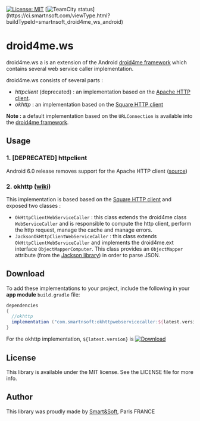 [![License: MIT](https://img.shields.io/badge/License-MIT-yellow.svg)](https://opensource.org/licenses/MIT)
[![TeamCity status](https://ci.smartnsoft.com/app/rest/builds/buildType(id:smartnsoft_droid4me_ws_android)/statusIcon)](https://ci.smartnsoft.com/viewType.html?buildTypeId=smartnsoft_droid4me_ws_android)

# droid4me.ws
droid4me.ws a is an extension of the Android [droid4me framework](https://github.com/smartnsoft/droid4me) which contains several web service caller implementation.

droid4me.ws consists of several parts :
* _httpclient_ (deprecated) : an implementation based on the [Apache HTTP client](https://hc.apache.org/index.html).
* _okhttp_ : an implementation based on the [Square HTTP client](http://square.github.io/okhttp/)

**Note :** a default implementation based on the `URLConnection` is available into the [droid4me framework](https://github.com/smartnsoft/droid4me).

## Usage

### 1. [DEPRECATED] httpclient

Android 6.0 release removes support for the Apache HTTP client ([source](https://developer.android.com/about/versions/marshmallow/android-6.0-changes.html#behavior-apache-http-client))

### 2. okhttp ([wiki](https://github.com/smartnsoft/droid4me.ws/wiki/okhttp))

This implementation is based based on the [Square HTTP client](http://square.github.io/okhttp/) and exposed two classes :
* `OkHttpClientWebServiceCaller` : this class extends the droid4me class `WebServiceCaller` and is responsible to compute the http client, perform the http request, manage the cache and manage errors.
* `JacksonOkHttpClientWebServiceCaller` : this class extends `OkHttpClientWebServiceCaller` and implements the droid4me.ext interface `ObjectMapperComputer`. This class provides an `ObjectMapper` attribute (from the [Jackson library](https://github.com/FasterXML/jackson)) in order to parse JSON.

## Download

To add these implementations to your project, include the following in your **app module** `build.gradle` file:

```groovy
dependencies
{ 
  //okhttp
  implementation ("com.smartnsoft:okhttpwebservicecaller:${latest.version}")
}
```
For the okhttp implementation, `${latest.version}` is [ ![Download](https://api.bintray.com/packages/smartnsoft/maven/okhttpwebservicecaller/images/download.svg) ](https://bintray.com/smartnsoft/maven/okhttpwebservicecaller/_latestVersion)

## License

This library is available under the MIT license. See the LICENSE file for more info.

## Author

This library was proudly made by [Smart&Soft](https://smartnsoft.com/), Paris FRANCE
